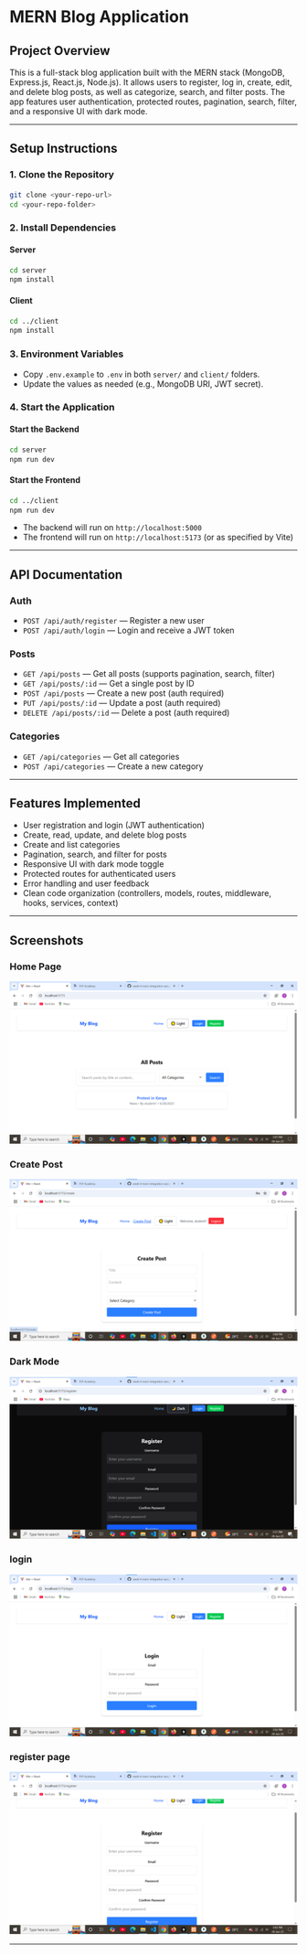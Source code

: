 # MERN Blog Application

## Project Overview

This is a full-stack blog application built with the MERN stack (MongoDB, Express.js, React.js, Node.js). It allows users to register, log in, create, edit, and delete blog posts, as well as categorize, search, and filter posts. The app features user authentication, protected routes, pagination, search, filter, and a responsive UI with dark mode.

---

## Setup Instructions

### 1. Clone the Repository

```sh
git clone <your-repo-url>
cd <your-repo-folder>
```

### 2. Install Dependencies

#### Server

```sh
cd server
npm install
```

#### Client

```sh
cd ../client
npm install
```

### 3. Environment Variables

- Copy `.env.example` to `.env` in both `server/` and `client/` folders.
- Update the values as needed (e.g., MongoDB URI, JWT secret).

### 4. Start the Application

#### Start the Backend

```sh
cd server
npm run dev
```

#### Start the Frontend

```sh
cd ../client
npm run dev
```

- The backend will run on `http://localhost:5000`
- The frontend will run on `http://localhost:5173` (or as specified by Vite)

---

## API Documentation

### Auth

- `POST /api/auth/register` — Register a new user
- `POST /api/auth/login` — Login and receive a JWT token

### Posts

- `GET /api/posts` — Get all posts (supports pagination, search, filter)
- `GET /api/posts/:id` — Get a single post by ID
- `POST /api/posts` — Create a new post (auth required)
- `PUT /api/posts/:id` — Update a post (auth required)
- `DELETE /api/posts/:id` — Delete a post (auth required)

### Categories

- `GET /api/categories` — Get all categories
- `POST /api/categories` — Create a new category

---

## Features Implemented

- User registration and login (JWT authentication)
- Create, read, update, and delete blog posts
- Create and list categories
- Pagination, search, and filter for posts
- Responsive UI with dark mode toggle
- Protected routes for authenticated users
- Error handling and user feedback
- Clean code organization (controllers, models, routes, middleware, hooks, services, context)

---

## Screenshots

### Home Page

![Home Page](Images/home-page.png)

### Create Post

![Create Post](Images/create-post.png)

### Dark Mode

![Dark Mode](Images/dark-mode.png)

### login

![login](Images/login-page.png)

### register page

![register](Images/reg-page.png)


---
